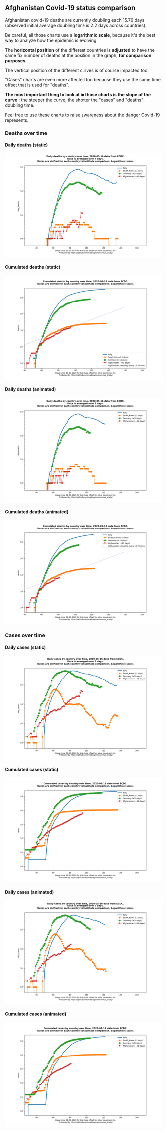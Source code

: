 ## Afghanistan Covid-19 status comparison 

Afghanistan covid-19 deaths are currently doubling each 15.76 days (observed initial average doubling time is 2.2 days across countries).



Be careful, all those charts use a **logarithmic scale**, because it's the best way to analyze how the epidemic is evolving.
 
The **horizontal position** of the different countries is **adjusted** to have the same fix number of deaths at the position in the graph, **for comparison purposes**.

The vertical position of the different curves is of course impacted too.

"Cases" charts are even more affected too because they use the same time offset that is used for "deaths".

**The most important thing to look at in those charts is the slope of the curve** : the steeper the curve, the shorter the "cases" and "deaths" doubling time.

Feel free to use these charts to raise awareness about the danger Covid-19 represents. 


 
### Deaths over time
 
#### Daily deaths (static)
![Afghanistan covid-19 daily deaths static chart](https://raw.githubusercontent.com/madlag/coronavirus_study/master/notebooks/graphs/2020-05-16/countries/Afghanistan/2020-05-16_Afghanistan_day_deaths.png "Afghanistan covid-19 day_deaths static chart")   
 
#### Cumulated deaths (static)
![Afghanistan covid-19 cumulated deaths static chart](https://raw.githubusercontent.com/madlag/coronavirus_study/master/notebooks/graphs/2020-05-16/countries/Afghanistan/2020-05-16_Afghanistan_deaths.png "Afghanistan covid-19 deaths static chart")   
 
#### Daily deaths (animated)
![Afghanistan covid-19 daily deaths animated chart](https://raw.githubusercontent.com/madlag/coronavirus_study/master/notebooks/graphs/2020-05-16/countries/Afghanistan/2020-05-16_Afghanistan_day_deaths.gif "Afghanistan covid-19 day_deaths animated chart")   
 
#### Cumulated deaths (animated)
![Afghanistan covid-19 cumulated deaths animated chart](https://raw.githubusercontent.com/madlag/coronavirus_study/master/notebooks/graphs/2020-05-16/countries/Afghanistan/2020-05-16_Afghanistan_deaths.gif "Afghanistan covid-19 deaths animated chart")   

 
### Cases over time
 
#### Daily cases (static)
![Afghanistan covid-19 daily cases static chart](https://raw.githubusercontent.com/madlag/coronavirus_study/master/notebooks/graphs/2020-05-16/countries/Afghanistan/2020-05-16_Afghanistan_day_cases.png "Afghanistan covid-19 day_cases static chart")   
 
#### Cumulated cases (static)
![Afghanistan covid-19 cumulated cases static chart](https://raw.githubusercontent.com/madlag/coronavirus_study/master/notebooks/graphs/2020-05-16/countries/Afghanistan/2020-05-16_Afghanistan_cases.png "Afghanistan covid-19 cases static chart")   
 
#### Daily cases (animated)
![Afghanistan covid-19 daily cases animated chart](https://raw.githubusercontent.com/madlag/coronavirus_study/master/notebooks/graphs/2020-05-16/countries/Afghanistan/2020-05-16_Afghanistan_day_cases.gif "Afghanistan covid-19 day_cases animated chart")   
 
#### Cumulated cases (animated)
![Afghanistan covid-19 cumulated cases animated chart](https://raw.githubusercontent.com/madlag/coronavirus_study/master/notebooks/graphs/2020-05-16/countries/Afghanistan/2020-05-16_Afghanistan_cases.gif "Afghanistan covid-19 cases animated chart")   

